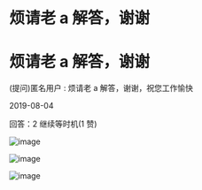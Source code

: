 # 烦请老 a 解答，谢谢

# 烦请老 a 解答，谢谢

(提问)匿名用户 : 烦请老 a 解答，谢谢，祝您工作愉快

2019-08-04

回答：2 继续等时机(1 赞)

![image](img/Image_079.png)

![image](img/Image_080.png)

![image](img/Image_081.png)